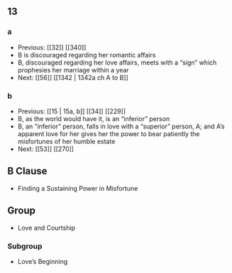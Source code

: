 ## 13
### a
- Previous: [[32]] [[340]] 
- B is discouraged regarding her romantic affairs
- B, discouraged regarding her love affairs, meets with a “sign” which prophesies her marriage within a year
- Next: [[56]] [[1342 | 1342a ch A to B]] 

### b
- Previous: [[15 | 15a, b]] [[34]] [[229]] 
- B, as the world would have it, is an “inferior” person
- B, an “inferior” person, falls in love with a “superior” person, A; and A’s apparent love for her gives her the power to bear patiently the misfortunes of her humble estate
- Next: [[53]] [[270]] 

## B Clause
- Finding a Sustaining Power in Misfortune

## Group
- Love and Courtship

### Subgroup
- Love’s Beginning

